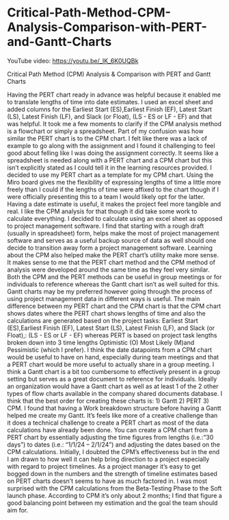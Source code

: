 # Critical-Path-Method-CPM-Analysis-Comparison-with-PERT-and-Gantt-Charts

YouTube video: https://youtu.be/_IK_6K0UQBk

Critical Path Method (CPM) Analysis & Comparison with PERT and Gantt Charts

Having the PERT chart ready in advance was helpful because it enabled me to translate lengths of time into date estimates. I used an excel sheet and added columns for the Earliest Start (ES),Earliest Finish (EF), Latest Start (LS), Latest Finish (LF), and Slack (or Float), (LS - ES or LF - EF) and that was helpful. 
It took me a few moments to clarify if the CPM analysis method is a flowchart or simply a spreadsheet. Part of my confusion was how similar the PERT chart is to the CPM chart. I felt like there was a lack of example to go along with the assignment and I found it challenging to feel good about felling like I was doing the assignment correctly. It seems like a spreadsheet is needed along with a PERT chart and a CPM chart but this isn’t explicitly stated as I could tell it in the learning resources provided. I decided to use my PERT chart as a template for my CPM chart. Using the Miro board gives me the flexibility of expressing lengths of time a little more freely than I could if the lengths of time were affixed to the chart though if I were officially presenting this to a team I would likely opt for the latter.
Having a date estimate is useful, it makes the project feel more tangible and real. I like the CPM analysis for that though it did take some work to calculate everything. I decided to calculate using an excel sheet as opposed to project management software. I find that starting with a rough draft (usually in spreadsheet) form, helps make the most of project management software and serves as a useful backup source of data as well should one decide to transition away form a project management software.
Learning about the CPM also helped make the PERT chart’s utility make more sense. It makes sense to me that the PERT chart method and the CPM method of analysis were developed around the same time as they feel very similar. Both the CPM and the PERT methods can be useful in group meetings or for individuals to reference whereas the Gantt chart isn’t as well suited for this. Gantt charts may be my preferred however going through the process of using project management data in different ways is useful. 
The main difference between my PERT chart and the CPM chart is that the CPM chart shows dates where the PERT chart shows lengths of time and also the calculations are generated based on the project tasks: Earliest Start (ES),Earliest Finish (EF), Latest Start (LS), Latest Finish (LF), and Slack (or Float),: (LS - ES or LF - EF) whereas PERT is based on project task lengths broken down into 3 time lengths Optimistic (O) Most Likely (M)and Pessimistic (which I prefer). 
I think the date datapoints from a CPM chart would be useful to have on hand, especially during team meetings and that a PERT chart would be more useful to actually share in a group meeting. I think a Gantt chart is a bit too cumbersome to effectively present in a group setting but serves as a great document to reference for individuals. Ideally an organization would have a Gantt chart as well as at least 1 of the 2 other types of flow charts available in the company shared documents database. I think that the best order for creating these charts is: 1) Gantt 2) PERT 3) CPM. I found that having a Work breakdown structure before having a Gantt helped me create my Gantt. It’s feels like more of a creative challenge than it does a technical challenge to create a PERT chart as most of the data calculations have already been done. You can create a CPM chart from a PERT chart by essentially adjusting the time figures from lengths (i.e.:”30 days”) to dates (i.e.: “1/1/24 – 2/1/24”) and adjusting the dates based on the CPM calculations. Initially, I doubted the CPM’s effectiveness but in the end I am drawn to how well it can help bring direction to a project especially with regard to project timelines. As a project manager it’s easy to get bogged down in the numbers and the strength of timeline estimates based on PERT charts doesn’t seems to have as much factored in. I was most surprised with the CPM calculations from the Beta-Testing Phase to the Soft launch phase. According to CPM it’s only about 2 months; I find that figure a good balancing point between my estimation and the goal the team should aim for. 
